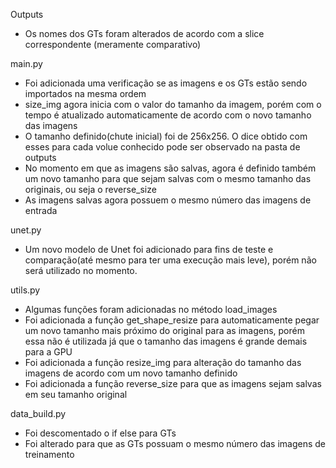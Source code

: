 Outputs
- Os nomes dos GTs foram alterados de acordo com a slice correspondente (meramente comparativo)

main.py
- Foi adicionada uma verificação se as imagens e os GTs estão sendo importados na mesma ordem
- size_img agora inicia com o valor do tamanho da imagem, porém com o tempo é atualizado automaticamente de acordo com o novo tamanho das imagens
- O tamanho definido(chute inicial) foi de 256x256. O dice obtido com esses para cada volue conhecido pode ser observado na pasta de outputs
- No momento em que as imagens são salvas, agora é definido também um novo tamanho para que sejam salvas com o mesmo tamanho das originais, ou seja o reverse_size
- As imagens salvas agora possuem o mesmo número das imagens de entrada

unet.py
- Um novo modelo de Unet foi adicionado para fins de teste e comparação(até mesmo para ter uma execução mais leve), porém não será utilizado no momento.

utils.py
- Algumas funções foram adicionadas no método load_images
- Foi adicionada a função get_shape_resize para automaticamente pegar um novo tamanho mais próximo do original para as imagens, porém essa não é utilizada já que o tamanho das imagens é grande demais para a GPU
- Foi adicionada a função resize_img para alteração do tamanho das imagens de acordo com um novo tamanho definido
- Foi adicionada a função reverse_size para que as imagens sejam salvas em seu tamanho original

data_build.py
- Foi descomentado o if else para GTs
- Foi alterado para que as GTs possuam o mesmo número das imagens de treinamento
